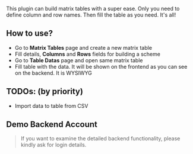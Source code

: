 This plugin can build matrix tables with a super ease. Only you need to define column and row names. Then fill the table as you need. It's all!  


## How to use?
- Go to **Matrix Tables** page and create a new matrix table
- Fill details, **Columns** and **Rows** fields for building a scheme
- Go to **Table Datas** page and open same matrix table
- Fill table with the data. It will be shown on the frontend as you can see on the backend. It is WYSIWYG


## TODOs: (by priority)
- Import data to table from CSV


## Demo Backend Account
> If you want to examine the detailed backend functionality, please kindly ask for login details.
